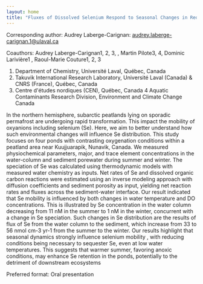```yaml
---
layout: home
title: "Fluxes of Dissolved Selenium Respond to Seasonal Changes in Redox Conditions in Subarctic Pond."
---
```



Corresponding author: Audrey Laberge-Carignan: audrey.laberge-carignan.1@ulaval.ca

Coauthors: Audrey Laberge-Carignan1, 2, 3, , Martin Pilote3, 4, Dominic Larivière1 , Raoul-Marie Couture1, 2, 3 
 1. Department of Chemistry, Université Laval, Québec, Canada
 2. Takuvik International Research Laboratory, Université Laval (Canada) & CNRS (France), Québec, Canada
 3. Centre d'études nordiques (CEN), Québec, Canada
 4 Aquatic Contaminants Research Division, Environment and Climate Change Canada 

In the northern hemisphere, subarctic peatlands lying on sporadic permafrost are undergoing rapid transformation. This impact the mobility of oxyanions including selenium (Se). Here, we aim to better understand how such environmental changes will influence Se distribution. 
 This study focuses on four ponds with contrasting oxygenation conditions within a peatland area near Kuujjuarapik, Nunavik, Canada. We measured physiochemical parameters, major, and trace element concentrations in the water-column and sediment porewater during summer and winter. The speciation of Se was calculated using thermodynamic models with measured water chemistry as inputs. Net rates of Se and dissolved organic carbon reactions were estimated using an inverse modeling approach with diffusion coefficients and sediment porosity as input, yielding net reaction rates and fluxes across the sediment-water interface.
 Our result indicated that Se mobility is influenced by both changes in water temperature and DO concentrations. This is illustrated by Se concentration in the water column decreasing from 11 nM in the summer to 1 nM in the winter, concurrent with a change in Se speciation. Such changes in Se distribution are the results of flux of Se from the water column to the sediment, which increase from 33 to 56 nmol cm-3 yr-1 from the summer to the winter.
 Our results highlight that seasonal dynamics strongly influence selenium mobility , with reducing conditions being necessary to sequester Se, even at low water temperatures. This suggests that warmer summer, favoring anoxic conditions, may enhance Se retention in the ponds, potentially to the detriment of downstream ecosystems

Preferred format: Oral presentation
